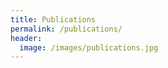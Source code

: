 ```yaml
---
title: Publications
permalink: /publications/
header:
  image: /images/publications.jpg
--- 
```

<style type="text/css">
body {
  counter-reset: section;      
}
p.bibitem:before {
  counter-increment: section;        
  content: "<b>" counter(section) ". </b>"; 
}
</style>
<div id="biblio"></div>
<script>
var xmlhttp = new XMLHttpRequest();
xmlhttp.onreadystatechange = function() {
if (this.readyState == 4 && this.status == 200) {
var myObj = JSON.parse(this.responseText);
for (i = 0; i < myObj.length; i++) {
var item = document.createElement("p");
item.className="bibitem"
var title = document.createElement("font");
title.style.fontStyle = 'italic';
//title.style.fontWeight = 'bold';
title.innerHTML = myObj[i].data.title;

var authors = "";
if (myObj[i].data.creators.length != 1) {
var j;
var authordata = myObj[i].data.creators;
authors = "with ";
for (j = 0; j < authordata.length; j++) {
if (!authordata[j].firstName.includes("Dino")) {
if (authordata.length > 2) {
if (j >= authordata.length - 2) authors = authors + " and ";
}
authors = authors + " " + authordata[j].firstName + " " + authordata[j].lastName;
if (j < authordata.length - 3) authors = authors + ",";
}

if (j == authordata.length - 1) authors = authors + ", ";
}
}

var secondline = document.createElement("span");
var authornode = document.createTextNode(authors);
// var year=document.createElement("font");
// year.style.fontWeight='bold';
// year.innerHTML=myObj[i].data.date+" ";
// item.appendChild(year);
item.appendChild(title);
if (myObj[i].data.DOI != "") {
var doiurl = document.createElement("a");
doiurl.href = "https://doi.org/" + myObj[i].data.DOI;
doiurl.innerHTML = "DOI";
item.appendChild(document.createTextNode('\xa0'))
item.appendChild(doiurl);
}
if (myObj[i].data.extra.includes("arxiv:")) {
var arxiv = document.createElement("a");
var arxivlink = myObj[i].data.extra.match(/arxiv:([^ ]+).*/)
arxiv.href = arxivlink[1];
arxiv.innerHTML = "arXiv";
item.appendChild(document.createTextNode('\xa0'))
item.appendChild(arxiv);
}
item.appendChild(document.createElement("br"));
secondline.appendChild(authornode);
if (myObj[i].data.itemType == "conferencePaper") {
secondline.appendChild(document.createTextNode(myObj[i].data.proceedingsTitle))
secondline.appendChild(document.createTextNode(", " + myObj[i].data.series))
}
if (myObj[i].data.itemType == "journalArticle") {
secondline.appendChild(document.createTextNode(myObj[i].data.publicationTitle))
}
if (myObj[i].data.volume != "") {
secondline.appendChild(document.createTextNode(" vol. " + myObj[i].data.volume + ","))
}
secondline.appendChild(document.createTextNode(" " + myObj[i].data.pages))
secondline.appendChild(document.createTextNode(" (" + myObj[i].data.date + ")."))

item.appendChild(secondline);

document.getElementById("biblio").appendChild(item);
}
}
};
xmlhttp.open("GET", "https://api.zotero.org/groups/1553639/items?format=json&sort=date", true);
xmlhttp.send();
</script>

